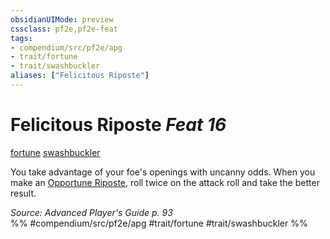 ```yaml
---
obsidianUIMode: preview
cssclass: pf2e,pf2e-feat
tags:
- compendium/src/pf2e/apg
- trait/fortune
- trait/swashbuckler
aliases: ["Felicitous Riposte"]
---
```

# Felicitous Riposte  *Feat 16*  
[fortune](../../Rules/traits/fortune.md)  [swashbuckler](../../Rules/traits/swashbuckler-apg.md)  


You take advantage of your foe's openings with uncanny odds. When you make an [Opportune Riposte](../../Rules/actions/opportune-riposte-apg.md), roll twice on the attack roll and take the better result.

*Source: Advanced Player's Guide p. 93*  
%% #compendium/src/pf2e/apg #trait/fortune #trait/swashbuckler %%